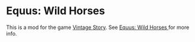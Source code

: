 # Equus: Wild Horses

This is a mod for the game [Vintage Story](https://www.vintagestory.at/). See [	Equus: Wild Horses ](https://mods.vintagestory.at/equus) for more info.

